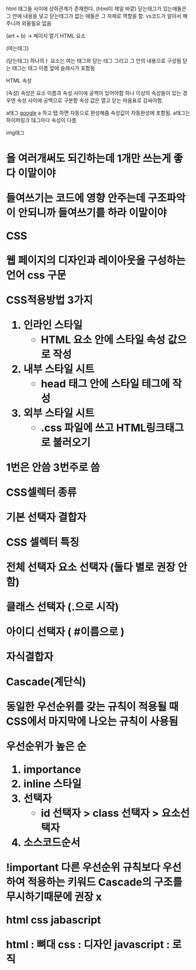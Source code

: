 html 
태그들 사이에 상하관계가 존재한다. (html이 제일 바깥)
닫는태그가 있는애들은 그 안에 내용을 넣고
닫는태그가 없는 애들은 그 자체로 역할을 함.
vs코드가 알아서 해주니까 외울필요 없음
<!-- 컨트롤 슬래쉬가 주석이랭 -->

(art + b) -> 페이지 열기
HTML 요소
<p> (여는태그) </p>(닫는태그)
하나의ㅏ 요소는 여는 태그와 닫는 태그 그리고 그 안의 내용으로 구성됨
닫는 태그는 태그 이름 앞에 슬래시가 포함됨

HTML 속성
<p class="editer-note">(속성)
속성은 요소 이름과 속성 사이에 공백이 있어야함
하나 이상의 속성들이 있는 경우엔 속성 사이에 공백으로 구분함
속성 값은 열고 닫는 따옴표로 감싸야함.

a태그
<a href="https://www.google.co.kr/">google</a>
a 하고 탭 하면 자동으로 완성해줌
속성값이 자동완성에 포함됨. 
a태그는 하이퍼링크 
태그마다 속성이 다름

img태그
<img src="이미지경로" alt="">

<h1>을 여러개써도 되긴하는데 1개만 쓰는게 좋다 이말이야

들여쓰기는 코드에 영향 안주는데 구조파악이 안되니까 들여쓰기를 하라 이말이야

CSS

웹 페이지의 디자인과 레이아웃을 구성하는 언어
css 구문

CSS적용방법 3가지

1. 인라인 스타일
    - HTML 요소 안에 스타일 속성 값으로 작성
2. 내부 스타일 시트
    - head 태그 안에 스타일 테그에 작성
3. 외부 스타일 시트
    - .css 파일에 쓰고 HTML링크태그로 불러오기

1번은 안씀 3번주로 씀

CSS셀렉터 종류

기본 선택자
결합자

CSS 셀렉터 특징

전체 선택자
요소 선택자
(둘다 별로 권장 안함)

클래스 선택자 (.으로 시작)

아이디 선택자 ( #이름으로 )

자식결합자


Cascade(계단식)

동일한 우선순위를 갖는 규칙이 적용될 때
CSS에서 마지막에 나오는 규칙이 사용됨

우선순위가 높은 순
 1. importance
 2. inline 스타일
 3. 선택자
    - id 선택자 > class 선택자 > 요소선택자
 4. 소스코드순서


!important
다른 우선순위 규칙보다 우선하여 적용하는 키워드
Cascade의 구조를 무시하기때문에 권장 x


html css jabascript

html : 뼈대
css : 디자인
javascript : 로직